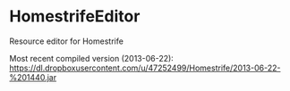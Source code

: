 HomestrifeEditor
================

Resource editor for Homestrife

Most recent compiled version (2013-06-22): https://dl.dropboxusercontent.com/u/47252499/Homestrife/2013-06-22-%201440.jar
